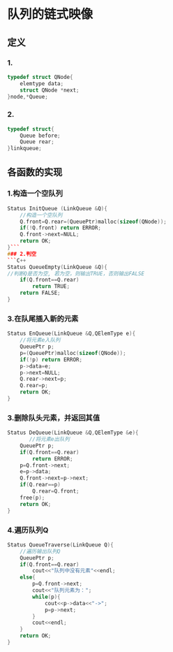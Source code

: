 # 队列的链式映像
## 定义
### 1.
```C++
typedef struct QNode{
    elemtype data;
    struct QNode *next;
}node,*Queue;
```
### 2.
```C++
typedef struct{
    Queue before;
    Queue rear;
}linkqueue;
```
## 各函数的实现
### 1.构造一个空队列
```C++
Status InitQueue (LinkQueue &Q){
	//构造一个空队列
	Q.front=Q.rear=(QueuePtr)malloc(sizeof(QNode));
	if(!Q.front) return ERROR;
	Q.front->next=NULL;
	return OK;
}```
### 2.判空
```C++
Status QueueEmpty(LinkQueue &Q){
//判断Q是否为空, 若为空，则输出TRUE，否则输出FALSE
	if(Q.front==Q.rear)
		return TRUE;
	return FALSE;
}
```
### 3.在队尾插入新的元素
```C++
Status EnQueue(LinkQueue &Q,QElemType e){
	//将元素e入队列
	QueuePtr p;
	p=(QueuePtr)malloc(sizeof(QNode));
	if(!p) return ERROR;
	p->data=e;
	p->next=NULL;
	Q.rear->next=p;
	Q.rear=p;
	return OK;
}
```
### 3.删除队头元素，并返回其值
```C++
Status DeQueue(LinkQueue &Q,QElemType &e){
	   //将元素e出队列
	QueuePtr p;
	if(Q.front==Q.rear)
		return ERROR;
	p=Q.front->next;
	e=p->data;
	Q.front->next=p->next;
	if(Q.rear==p)         
		Q.rear=Q.front;
	free(p);
	return OK;
}
```
### 4.遍历队列Q
```C++
Status QueueTraverse(LinkQueue Q){
	//遍历输出队列Q
	QueuePtr p;
	if(Q.front==Q.rear)
		cout<<"队列中没有元素"<<endl;
	else{
		p=Q.front->next;
		cout<<"队列元素为：";
		while(p){
			cout<<p->data<<"->";
			p=p->next;
		}
		cout<<endl;
	}
	return OK;
}
```
